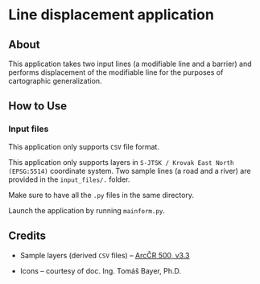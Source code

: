 # Line displacement application
## About
This application takes two input lines (a modifiable line and a barrier) and performs displacement of the modifiable line for the purposes of cartographic generalization.

## How to Use
### Input files
This application only supports  `CSV` file format.

This application only supports layers in `S-JTSK / Krovak East North (EPSG:5514)` coordinate system. Two sample lines (a road and a river) are provided in the `input_files/.` folder.

Make sure to have all the `.py` files in the same directory.

Launch the application by running `mainform.py`.

## Credits
- Sample layers (derived `CSV` files) – [ArcČR 500, v3.3](https://download.arcdata.cz/data/ArcCR_500-3.3-Popis-dat.pdf)

- Icons – courtesy of doc. Ing. Tomáš Bayer, Ph.D.